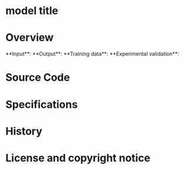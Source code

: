 # model title

# Overview
<model description>
  **Input**:
  **Output**:
  **Training data**:
  **Experimental validation**:
  
# Source Code 
  <scientific publication>
  <link to source code>
    
# Specifications 
  <status>
  <tags>
  
# History
  <model download date>
  <model incorporation date>
    
# License and copyright notice 
  <original licence of the source code and GPLv3 licence>
  
  

